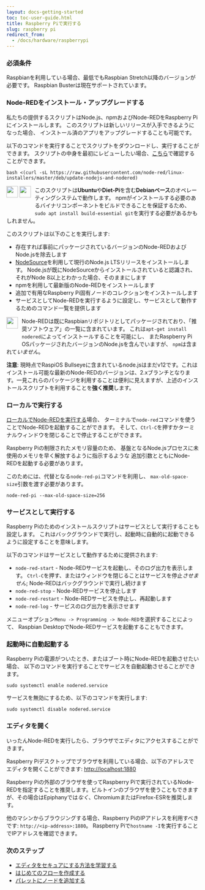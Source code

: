 ```yaml
---
layout: docs-getting-started
toc: toc-user-guide.html
title: Raspberry Piで実行する
slug: raspberry pi
redirect_from:
  - /docs/hardware/raspberrypi
---
```



### 必須条件

Raspbianを利用している場合、最低でもRaspbian Stretch以降のバージョンが必要です。
Raspbian Busterは現在サポートされています。

### Node-REDをインストール・アップグレードする

私たちの提供するスクリプトはNode.js、npmおよびNode-REDをRaspberry Piにインストールします。
このスクリプトは新しいリリースが入手できるようになった場合、
インストール済のアプリをアップグレードすることも可能です。

以下のコマンドを実行することでスクリプトをダウンロードし、実行することができます。
スクリプトの中身を最初にレビューしたい場合、[こちら](https://raw.githubusercontent.com/node-red/linux-installers/master/deb/update-nodejs-and-nodered)で確認することができます。

```
bash <(curl -sL https://raw.githubusercontent.com/node-red/linux-installers/master/deb/update-nodejs-and-nodered)
```

<div class="doc-callout">
<div style="float: left; margin-right: 10px; margin-bottom: 30px;">
<img src="/images/logos/debian.svg" height="30">
<img src="/images/logos/ubuntu.svg" height="30">
</div>
このスクリプトは<b>Ubuntu</b>や<b>Diet-Pi</b>を含む<b>Debianベース</b>のオペレーティングシステムで動作します。
npmがインストールする必要のあるバイナリコンポーネントをビルドできることを保証するため、
<code>sudo apt install build-essential git</code>を実行する必要があるかもしれません。
</div>


このスクリプトは以下のことを実行します:

 - 存在すれば事前にパッケージされているバージョンのNode-REDおよびNode.jsを除去します
 - [NodeSource](https://github.com/nodesource/distributions/blob/master/README.md)を利用して現行のNode.js LTSリリースをインストールします。
 Node.jsが既にNodeSourceからインストールされていると認識され、それがNode 8以上とわかった場合、そのままにします
 - npmを利用して最新版のNode-REDをインストールします
 - 追加で有用なRaspberry Pi固有ノードのコレクションをインストールします
 - サービスとしてNode-REDを実行するように設定し、サービスとして動作するためのコマンド一覧を提供します

<div class="doc-callout">
<div style="float: left; margin-right: 10px;margin-bottom: 40px;">
<img src="/images/logos/raspberrypi.svg" height="30">
</div>
Node-REDは既にRaspbianリポジトリとしてパッケージされており、「推奨ソフトウェア」の一覧に含まれています。
これは<code>apt-get install nodered</code>によってインストールすることを可能にし、
またRaspberry Pi OSパッケージされたバージョンのNode.jsを含んでいますが、
<code>npm</code>は含まれて<em>いません</em>。
<p><b>注意</b>: 現時点でRaspiOS Bullseyeに含まれているnode.jsはまだv12です。これはインストール可能な最新のNode-REDのバージョンは、2.xブランチとなります。一見これらのパッケージを利用することは便利に見えますが、上述のインストールスクリプトを利用することを<b>強く推奨</b>します。</p>
</div>

### ローカルで実行する

[ローカルでNode-REDを実行する](/docs/getting-started/local)場合、
ターミナルで`node-red`コマンドを使うことでNode-REDを起動することができます。
そして、`Ctrl-C`を押すかターミナルウィンドウを閉じることで停止することができます。

Raspberry Piの制限されたメモリ容量のため、
基盤となるNode.jsプロセスに未使用のメモリを早く解放するように指示するような
追加引数とともにNode-REDを起動する必要があります。

このためには、代替となる`node-red-pi`コマンドを利用し、
`max-old-space-size`引数を渡す必要があります。

```
node-red-pi --max-old-space-size=256
```

### サービスとして実行する

Raspberry Piのためのインストールスクリプトはサービスとして実行することも設定します。
これはバックグラウンドで実行し、起動時に自動的に起動できるように設定することを意味します。

以下のコマンドはサービスとして動作するために提供されます:

 - `node-red-start` - Node-REDサービスを起動し、そのログ出力を表示します。
 `Ctrl-C`を押す、またはウィンドウを閉じることはサービスを停止*させません*;
 Node-REDはバックグラウンドで実行し続けます
 - `node-red-stop` - Node-REDサービスを停止します
 - `node-red-restart` - Node-REDサービスを停止し、再起動します
 - `node-red-log` - サービスのログ出力を表示させます

メニューオプション`Menu -> Programming -> Node-RED`を選択することによって、
Raspbian DesktopでNode-REDサービスを起動することもできます。

### 起動時に自動起動する

Raspberry Piの電源がついたとき、またはブート時にNode-REDを起動させたい場合、
以下のコマンドを実行することでサービスを自動起動させることができます。

```
sudo systemctl enable nodered.service
```

サービスを無効にするため、以下のコマンドを実行します:
```
sudo systemctl disable nodered.service
```

### エディタを開く

いったんNode-REDを実行したら、ブラウザでエディタにアクセスすることができます。

Raspberry Piデスクトップでブラウザを利用している場合、以下のアドレスでエディタを開くことができます: <http://localhost:1880>

<div class="doc-callout">Raspberry Piの外部のブラウザを使ってRaspberry Piで実行されているNode-REDを指定することを推奨します。ビルトインのブラウザを使うこともできますが、その場合はEpiphanyでは<i>なく</i>、ChromiumまたはFirefox-ESRを推奨します。</div>

他のマシンからブラウジングする場合、Raspberry PiのIPアドレスを利用すべきです: `http://<ip-address>:1880`。
Raspberry Piで`hostname -I`を実行することでIPアドレスを確認できます。


### 次のステップ

- [エディタをセキュアにする方法を学習する](/docs/user-guide/runtime/securing-node-red)
- [はじめてのフローを作成する](/docs/tutorials/first-flow)
- [パレットにノードを追加する](/docs/user-guide/runtime/adding-nodes)
